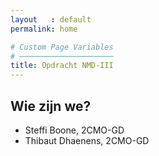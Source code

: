 ```yaml
---
layout   : default
permalink: home

# Custom Page Variables
# ─────────────────────
title: Opdracht NMD-III
---
```


Wie zijn we?
------------

 - Steffi Boone, 2CMO-GD
 - Thibaut Dhaenens, 2CMO-GD


